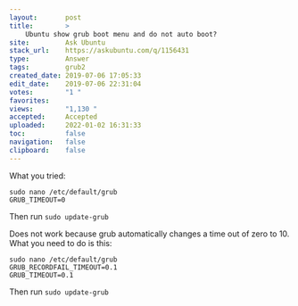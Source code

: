 ```yaml
---
layout:       post
title:        >
    Ubuntu show grub boot menu and do not auto boot?
site:         Ask Ubuntu
stack_url:    https://askubuntu.com/q/1156431
type:         Answer
tags:         grub2
created_date: 2019-07-06 17:05:33
edit_date:    2019-07-06 22:31:04
votes:        "1 "
favorites:    
views:        "1,130 "
accepted:     Accepted
uploaded:     2022-01-02 16:31:33
toc:          false
navigation:   false
clipboard:    false
---
```


<!-- Language-all: lang-bash -->
What you tried:

``` 
sudo nano /etc/default/grub
GRUB_TIMEOUT=0

```

Then run `sudo update-grub`

Does not work because grub automatically changes a time out of zero to 10. What you need to do is this:

``` 
sudo nano /etc/default/grub
GRUB_RECORDFAIL_TIMEOUT=0.1
GRUB_TIMEOUT=0.1

```

Then run `sudo update-grub`
